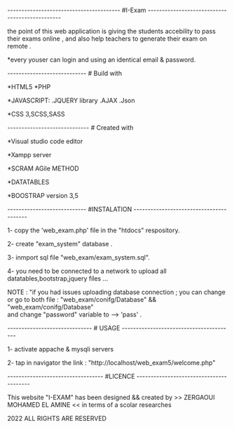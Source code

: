 
----------------------------------------  #I-Exam -----------------------------------------------


the point of this web application is giving the students accebility to pass their exams online , 
and also help teachers to generate their exam on remote . 

*every youser can login and using an identical email & password.




----------------------------    # Build with

*HTML5
*PHP

*JAVASCRIPT:
 .JQUERY library
 .AJAX
 .Json

*CSS 3,SCSS,SASS

-----------------------------   # Created with

*Visual studio code editor

*Xampp server

*SCRAM AGile METHOD

*DATATABLES

*BOOSTRAP version 3,5


----------------------------    #INSTALATION             ----------------------------------------



1- copy the 'web_exam.php' file in the "htdocs"  respository. 

2- create "exam_system" database . 

3- inmport sql file "web_exam/exam_system.sql".

4- you need to be connected to a network to upload all datatables,bootstrap,jquery files ... 

NOTE :    "if you had issues uploading database connection ; you can change 
           or go to both  file : "web_exam/conifg/Database"    &&    "web_exam/conifg/Database"    
           and change "password" variable to -->    'pass' .



------------------------------      # USAGE       ----------------------------------------

1- activate appache & mysqli servers 

2- tap in navigator  the link : "http://localhost/web_exam5/welcome.php"


----------------------------------   #LICENCE        ----------------------------------------

 This website "I-EXAM"  has been designed && created by >> ZERGAOUI MOHAMED EL AMINE <<
 in terms of a scolar researches

2022 ALL RIGHTS ARE RESERVED



